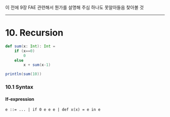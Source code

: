 이 전에 9장 FAE 관련해서 뭔가를 설명해 주심
하나도 못알아들음
찾아볼 것

---
# 10. Recursion

```Scala
def sum(x: Int): Int = 
	if (x==0)
		0
	else
		x + sum(x-1)

println(sum(10))
```

### 10.1 Syntax
#### If-expression
`e ::= ... | if 0 e e e | def x(x) = e in e`
